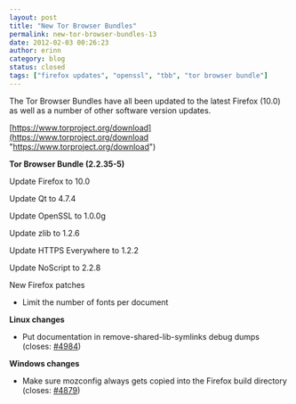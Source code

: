 ```yaml
---
layout: post
title: "New Tor Browser Bundles"
permalink: new-tor-browser-bundles-13
date: 2012-02-03 00:26:23
author: erinn
category: blog
status: closed
tags: ["firefox updates", "openssl", "tbb", "tor browser bundle"]
---
```


The Tor Browser Bundles have all been updated to the latest Firefox (10.0) as well as a number of other software version updates.

[https://www.torproject.org/download](https://www.torproject.org/download "https://www.torproject.org/download")

**Tor Browser Bundle (2.2.35-5)**

Update Firefox to 10.0

Update Qt to 4.7.4

Update OpenSSL to 1.0.0g

Update zlib to 1.2.6

Update HTTPS Everywhere to 1.2.2

Update NoScript to 2.2.8

New Firefox patches

-   Limit the number of fonts per document

**Linux changes**

-   Put documentation in remove-shared-lib-symlinks debug dumps (closes: [\#4984](https://trac.torproject.org/projects/tor/ticket/4984))

**Windows changes**

-   Make sure mozconfig always gets copied into the Firefox build directory  
     (closes: [\#4879](https://trac.torproject.org/projects/tor/ticket/4879))

